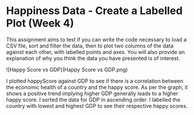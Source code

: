 # Happiness Data - Create a Labelled Plot (Week 4)
This assignment aims to test if you can write the code necessary to load a CSV file, sort and filter the data, then to plot two columns of the data against each other, with labelled points and axes. You will also provide an explanation of why you think the data you have presented is of interest. 

![Happy Score vs GDP](Happy Score vs GDP.png)

I plotted happyScore against GDP to see if there is a correlation between the economic health of a country and the happy score. As per the graph, it shows a positive trend implying higher GDP generally leads to a higher happy score. I sorted the data for GDP in ascending order. I labelled the country with lowest and highest GDP to see their respective happy scores.
